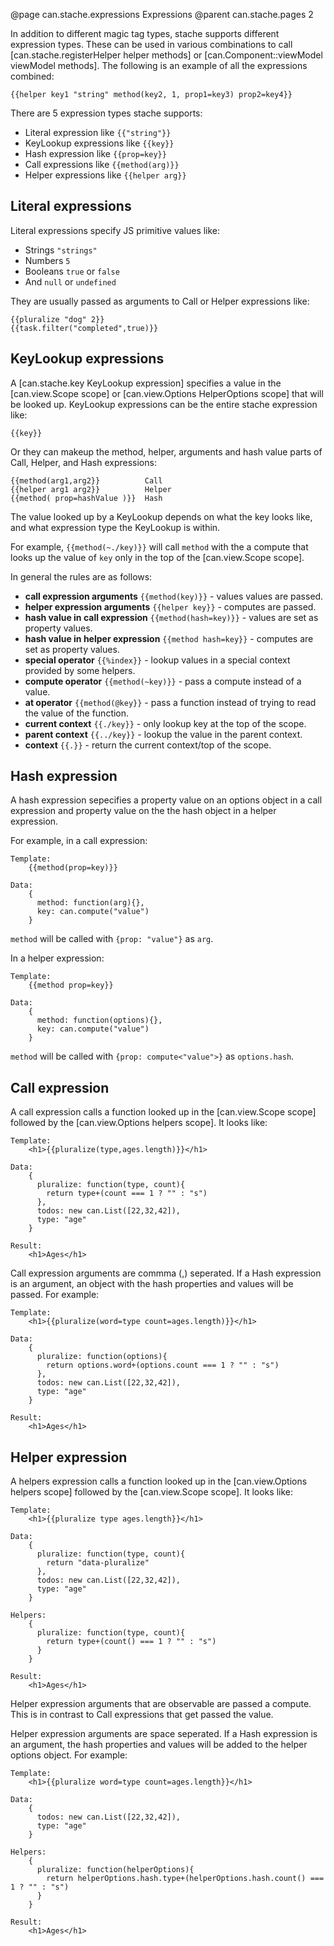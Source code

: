 @page can.stache.expressions Expressions
@parent can.stache.pages 2

In addition to different magic tag types, stache supports different expression 
types.  These can be used in various combinations to call [can.stache.registerHelper helper methods]
or [can.Component::viewModel viewModel methods].  The following is an example of all the expressions
combined:

```
{{helper key1 "string" method(key2, 1, prop1=key3) prop2=key4}}
```

There are 5 expression types stache supports:

 - Literal expression  like `{{"string"}}`
 - KeyLookup expressions like `{{key}}`
 - Hash expression like `{{prop=key}}`
 - Call expressions like `{{method(arg)}}`
 - Helper expressions like `{{helper arg}}`

## Literal expressions

Literal expressions specify JS primitive values like:

- Strings `"strings"`
- Numbers `5`
- Booleans `true` or `false`
- And `null` or `undefined`

They are usually passed as arguments to Call or Helper expressions like:

```
{{pluralize "dog" 2}}
{{task.filter("completed",true)}}
```

## KeyLookup expressions

A [can.stache.key KeyLookup expression] specifies a value in the [can.view.Scope scope] or
[can.view.Options HelperOptions scope] that will be looked up.  KeyLookup expressions
can be the entire stache expression like:

```
{{key}}
```

Or they can makeup the method, helper, arguments and hash value parts of
Call, Helper, and Hash expressions:

```
{{method(arg1,arg2}}          Call
{{helper arg1 arg2}}          Helper
{{method( prop=hashValue )}}  Hash
```

The value looked up by a KeyLookup depends on what the key looks like, and
what expression type the KeyLookup is within.

For example, `{{method(~./key)}}` will call `method` with 
the a compute that looks up the value of `key` only in the top of the [can.view.Scope scope].

In general the rules are as follows:

 - __call expression arguments__ `{{method(key)}}` - values values are passed.
 - __helper expression arguments__ `{{helper key}}` - computes are passed.
 - __hash value in call expression__ `{{method(hash=key)}}` - values are set as property values.
 - __hash value in helper expression__ `{{method hash=key}}` - computes are set as property values.
 - __special operator__ `{{%index}}` - lookup values in a special context provided by some helpers.
 - __compute operator__ `{{method(~key)}}` - pass a compute instead of a value.
 - __at operator__ `{{method(@key}}` - pass a function instead of trying to read the value of the function.
 - __current context__ `{{./key}}` - only lookup key at the top of the scope.
 - __parent context__ `{{../key}}` - lookup the value in the parent context.
 - __context__ `{{.}}` - return the current context/top of the scope.

## Hash expression

A hash expression sepecifies a property value on an options object in a call expression
and property value on the the hash object in a helper expression.

For example, in a call expression:

```
Template:
	{{method(prop=key)}}

Data:
	{
	  method: function(arg){},
	  key: can.compute("value")
	}
```

`method` will be called with `{prop: "value"}` as `arg`.

In a helper expression:

```
Template:
	{{method prop=key}}

Data:
	{
	  method: function(options){},
	  key: can.compute("value")
	}
```

`method` will be called with `{prop: compute<"value">}` as `options.hash`.

## Call expression

A call expression calls a function looked up in the [can.view.Scope scope] followed by 
the [can.view.Options helpers scope]. It looks like:

```
Template:
	<h1>{{pluralize(type,ages.length)}}</h1>

Data:
	{
	  pluralize: function(type, count){
	    return type+(count === 1 ? "" : "s")
	  },
	  todos: new can.List([22,32,42]),
	  type: "age"
	}

Result:
	<h1>Ages</h1>
```

Call expression arguments are commma (,) seperated.  If a Hash expression is an argument,
an object with the hash properties and values will be passed. For example:

```
Template:
	<h1>{{pluralize(word=type count=ages.length)}}</h1>

Data:
	{
	  pluralize: function(options){
	    return options.word+(options.count === 1 ? "" : "s")
	  },
	  todos: new can.List([22,32,42]),
	  type: "age"
	}

Result:
	<h1>Ages</h1>
```


## Helper expression

A helpers expression calls a function looked up in the [can.view.Options helpers scope] followed by 
the [can.view.Scope scope]. It looks like:

```
Template:
	<h1>{{pluralize type ages.length}}</h1>

Data:
	{
	  pluralize: function(type, count){
	    return "data-pluralize"
	  },
	  todos: new can.List([22,32,42]),
	  type: "age"
	}

Helpers:
	{
      pluralize: function(type, count){
	    return type+(count() === 1 ? "" : "s")
	  }
	}

Result:
	<h1>Ages</h1>
```

Helper expression arguments that are observable are passed a compute.  This is
in contrast to Call expressions that get passed the value.

Helper expression arguments are space seperated.  If a Hash expression is an argument,
the hash properties and values will be added to the helper options object. For example:

```
Template:
	<h1>{{pluralize word=type count=ages.length}}</h1>

Data:
	{
	  todos: new can.List([22,32,42]),
	  type: "age"
	}

Helpers:
	{
      pluralize: function(helperOptions){
	    return helperOptions.hash.type+(helperOptions.hash.count() === 1 ? "" : "s")
	  }
	}

Result:
	<h1>Ages</h1>
```

